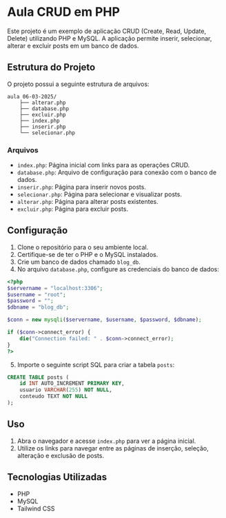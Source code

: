 # Aula CRUD em PHP

Este projeto é um exemplo de aplicação CRUD (Create, Read, Update, Delete) utilizando PHP e MySQL. A aplicação permite inserir, selecionar, alterar e excluir posts em um banco de dados.

## Estrutura do Projeto

O projeto possui a seguinte estrutura de arquivos:

```
aula 06-03-2025/
    ├── alterar.php
    ├── database.php
    ├── excluir.php
    ├── index.php
    ├── inserir.php
    └── selecionar.php
```

### Arquivos

- `index.php`: Página inicial com links para as operações CRUD.
- `database.php`: Arquivo de configuração para conexão com o banco de dados.
- `inserir.php`: Página para inserir novos posts.
- `selecionar.php`: Página para selecionar e visualizar posts.
- `alterar.php`: Página para alterar posts existentes.
- `excluir.php`: Página para excluir posts.

## Configuração

1. Clone o repositório para o seu ambiente local.
2. Certifique-se de ter o PHP e o MySQL instalados.
3. Crie um banco de dados chamado `blog_db`.
4. No arquivo `database.php`, configure as credenciais do banco de dados:

```php
<?php
$servername = "localhost:3306";
$username = "root";
$password = "";
$dbname = "blog_db";

$conn = new mysqli($servername, $username, $password, $dbname);

if ($conn->connect_error) {
    die("Connection failed: " . $conn->connect_error);
}
?>
```

5. Importe o seguinte script SQL para criar a tabela `posts`:

```sql
CREATE TABLE posts (
    id INT AUTO_INCREMENT PRIMARY KEY,
    usuario VARCHAR(255) NOT NULL,
    conteudo TEXT NOT NULL
);
```

## Uso

1. Abra o navegador e acesse `index.php` para ver a página inicial.
2. Utilize os links para navegar entre as páginas de inserção, seleção, alteração e exclusão de posts.

## Tecnologias Utilizadas

- PHP
- MySQL
- Tailwind CSS
